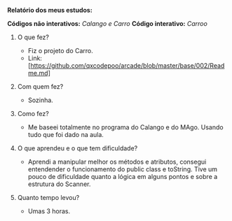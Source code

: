 **Relatório dos meus estudos:**

**Códigos não interativos:**
*Calango e Carro*
**Código interativo:**
*Carroo*

1. O que fez?
    - Fiz o projeto do Carro.
    - Link: [https://github.com/qxcodepoo/arcade/blob/master/base/002/Readme.md]

2. Com quem fez?
    - Sozinha.

3. Como fez?
    - Me baseei totalmente no programa do Calango e do MAgo. Usando tudo que foi dado na aula.

4. O que aprendeu e o que tem dificuldade?
    - Aprendi a manipular melhor os métodos e atributos, consegui entendender o funcionamento do public class e toString. Tive um pouco de dificuldade quanto a lógica em alguns pontos e sobre a estrutura do Scanner.

5. Quanto tempo levou?
    - Umas 3 horas.